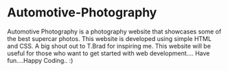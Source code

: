 # Automotive-Photography
Automotive Photography is a photography website that showcases some of the best supercar photos.
This website is developed using simple HTML and CSS.
A big shout out to T.Brad for inspiring me.
This website will be useful for those who want to get started with web development....
Have fun....Happy Coding.. :)
